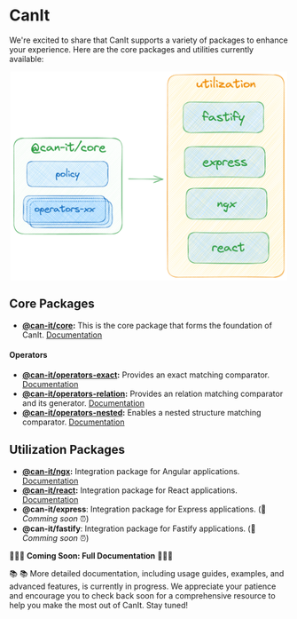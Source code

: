 # CanIt


We're excited to share that CanIt supports a variety of packages to enhance your experience. Here are the core packages and utilities currently available:

<div style="width: 100%; display: flex; justify-content: center;">
  <img  src="./assets/overview.png" width="500px" caption="Overview">
</div>

## Core Packages
- **[@can-it/core](https://www.npmjs.com/package/@can-it/core):** This is the core package that forms the foundation of CanIt. [Documentation](./packages/core/)

#### Operators
- **[@can-it/operators-exact](https://www.npmjs.com/package/@can-it/operators-exact):** Provides an exact matching comparator. [Documentation](./packages/operators/exact/)
- **[@can-it/operators-relation](https://www.npmjs.com/package/@can-it/operators-relation):** Provides an relation matching comparator and its generator. [Documentation](./packages/operators/relation/)
- **[@can-it/operators-nested](https://www.npmjs.com/package/@can-it/operators-nested):** Enables a nested structure matching comparator. [Documentation](./packages/operators/nested/)

## Utilization Packages
- **[@can-it/ngx](https://www.npmjs.com/package/@can-it/ngx):** Integration package for Angular applications. [Documentation](./packages/ngx/)
- **[@can-it/react](https://www.npmjs.com/package/@can-it/react):** Integration package for React applications. [Documentation](./packages/react)
- **@can-it/express**: Integration package for Express applications. (💪 *Comming soon* ⏰)
- **@can-it/fastify**: Integration package for Fastify applications. (💪 *Comming soon* ⏰)

🚀🚀🚀 **Coming Soon: Full Documentation** 🚀🚀🚀

📚 📚 More detailed documentation, including usage guides, examples, and advanced features, is currently in progress. We appreciate your patience and encourage you to check back soon for a comprehensive resource to help you make the most out of CanIt. Stay tuned!
